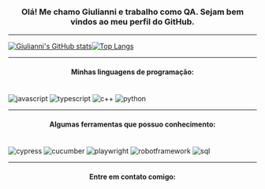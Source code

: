 ### <center> Olá! Me chamo Giulianni e trabalho como QA. Sejam bem vindos ao meu perfil do GitHub. </center>
____

[![Giulianni's GitHub stats](https://github-readme-stats.vercel.app/api?username=giuliannis&show_icons=true&theme=dracula)](https://github.com/giuliannis/github-readme-stats)[![Top Langs](https://github-readme-stats.vercel.app/api/top-langs/?username=giuliannis&layout=compact&show_icons=true&theme=dracula)](https://github.com/giuliannis/github-readme-stats)

___

#### <center> Minhas linguagens de programação: </center>

<div style="display: inline_block"><br/>
<img align="center" alt="javascript" src="https://img.shields.io/badge/JavaScript-F7DF1E?style=for-the-badge&logo=javascript&logoColor=black"/>
<img align="center" alt="typescript" src="https://img.shields.io/badge/TypeScript-007ACC?style=for-the-badge&logo=typescript&logoColor=white"/>
<img align="center" alt="c++" src="https://img.shields.io/badge/C%2B%2B-00599C?style=for-the-badge&logo=c%2B%2B&logoColor=white"/>
<img align="center" alt="python" src="https://img.shields.io/badge/Python-3776AB?style=for-the-badge&logo=python&logoColor=white"/>

</div>

_____

#### <center> Algumas ferramentas que possuo conhecimento: </center>

<div style="display: inline_block"><br/>
<img align="center" alt="cypress" src="https://img.shields.io/badge/Cypress-17202C?style=for-the-badge&logo=cypress&logoColor=white"/>
<img align="center" alt="cucumber" src="https://img.shields.io/badge/Cucumber-43B02A?style=for-the-badge&logo=cucumber&logoColor=white"/>
<img align="center" alt="playwright" src="https://img.shields.io/badge/Playwright-45ba4b?style=for-the-badge&logo=Playwright&logoColor=white"/>
<img align="center" alt="robotframework" src="https://img.shields.io/badge/Robot%20Framework-000000?style=for-the-badge&logo=robot-framework&logoColor=white"/>
<img align="center" alt="sql" src="https://img.shields.io/badge/Microsoft_SQL_Server-CC2927?style=for-the-badge&logo=microsoft-sql-server&logoColor=white"/>
</div>

___

#### <center> Entre em contato comigo: </center>

